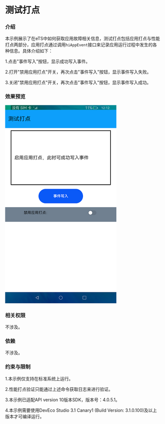 # 测试打点

### 介绍

本示例展示了在eTS中如何获取应用故障相关信息，测试打点包括应用打点与性能打点两部分，应用打点通过调用`hiAppEvent`接口来记录应用运行过程中发生的各种信息。具体介绍如下：

1.点击"事件写入"按钮，显示成功写入事件。

2.打开"禁用应用打点"开关，再次点击"事件写入"按钮，显示事件写入失败。

3.关闭"禁用应用打点"开关，再次点击"事件写入"按钮，显示事件写入成功。

### 效果预览

![](screenshots/device/main.png)

### 相关权限

不涉及。

### 依赖

不涉及。

### 约束与限制

1.本示例仅支持在标准系统上运行。

2.性能打点验证只能通过上述命令获取日志来进行验证。

3.本示例已适配API version 10版本SDK，版本号：4.0.5.1。

4.本示例需要使用DevEco Studio 3.1 Canary1 (Build Version: 3.1.0.100)及以上版本才可编译运行。